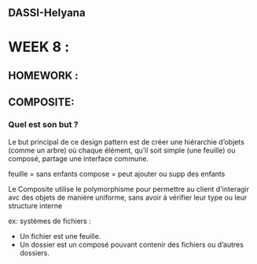 ## DASSI-Helyana

# WEEK 8 :

## HOMEWORK : 
 

## COMPOSITE:



### Quel est son but ?

Le but principal de ce design pattern est de créer une hiérarchie d’objets (comme un arbre) où chaque élément, qu’il soit simple (une feuille) ou composé, partage une interface commune. 

feuille = sans enfants 
compose = peut ajouter ou supp des enfants


Le Composite utilise le polymorphisme pour permettre au client d'interagir avc des objets de manière uniforme, sans avoir à vérifier leur type ou leur structure interne

ex: 
systèmes de fichiers :
- Un fichier est une feuille.
- Un dossier est un composé pouvant contenir des fichiers ou d’autres dossiers.








